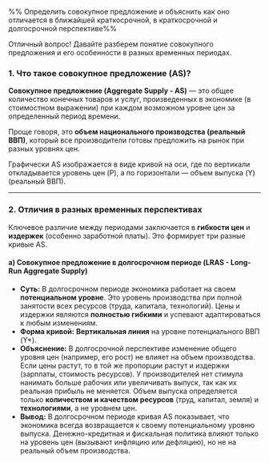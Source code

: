 %% Определить совокупное предложение  и объяснить как оно отличается в ближайшей краткосрочной, в краткосрочной и долгосрочной перспективе%%

Отличный вопрос! Давайте разберем понятие совокупного предложения и его особенности в разных временных периодах.

### 1. Что такое совокупное предложение (AS)?

**Совокупное предложение (Aggregate Supply - AS)** — это общее количество конечных товаров и услуг, произведенных в экономике (в стоимостном выражении) при каждом возможном уровне цен за определенный период времени.

Проще говоря, это **объем национального производства (реальный ВВП)**, который все производители готовы предложить на рынок при разных уровнях цен.

Графически AS изображается в виде кривой на оси, где по вертикали откладывается уровень цен (P), а по горизонтали — объем выпуска (Y) (реальный ВВП).

---

### 2. Отличия в разных временных перспективах

Ключевое различие между периодами заключается в **гибкости цен** и **издержек** (особенно заработной платы). Это формирует три разные кривые AS.

#### а) Совокупное предложение в **долгосрочном периоде (LRAS - Long-Run Aggregate Supply)**

*   **Суть:** В долгосрочном периоде экономика работает на своем **потенциальном уровне**. Это уровень производства при полной занятости всех ресурсов (труда, капитала, технологий). Цены и издержки являются **полностью гибкими** и успевают адаптироваться к любым изменениям.
*   **Форма кривой:** **Вертикальная линия** на уровне потенциального ВВП (Y*).
*   **Объяснение:** В долгосрочной перспективе изменение общего уровня цен (например, его рост) не влияет на объем производства. Если цены растут, то в той же пропорции растут и издержки (зарплаты, стоимость ресурсов). У производителей нет стимула нанимать больше рабочих или увеличивать выпуск, так как их реальная прибыль не меняется. Объем выпуска определяется только **количеством и качеством ресурсов** (труд, капитал, земля) и **технологиями**, а не уровнем цен.
*   **Вывод:** В долгосрочном периоде кривая AS показывает, что экономика всегда возвращается к своему потенциальному уровню выпуска. Денежно-кредитная и фискальная политика влияют только на уровень цен (вызывают инфляцию или дефляцию), но не на реальный объем производства.